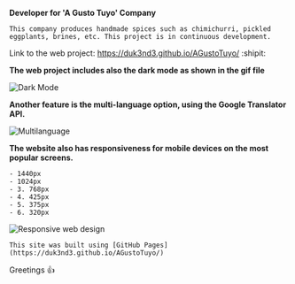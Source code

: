 **Developer for 'A Gusto Tuyo' Company** 
```
This company produces handmade spices such as chimichurri, pickled eggplants, brines, etc. This project is in continuous development.
```
Link to the web project: https://duk3nd3.github.io/AGustoTuyo/ :shipit:

**The web project includes also the dark mode as shown in the gif file**

![Dark Mode](https://user-images.githubusercontent.com/87254745/133006521-44554307-e34c-4da4-b08e-1daf66e15fff.gif)

**Another feature is the multi-language option, using the Google Translator API.**

![Multilanguage](https://user-images.githubusercontent.com/87254745/133006620-5017521d-0b0a-49ac-98a1-c1ad00804d85.gif)

**The website also has responsiveness for mobile devices on the most popular screens.**
```
- 1440px
- 1024px
- 3. 768px
- 4. 425px
- 5. 375px
- 6. 320px
```
![Responsive web design](https://user-images.githubusercontent.com/87254745/133006758-46dab97d-9ece-4662-ac48-6026af607064.gif)
```
This site was built using [GitHub Pages](https://duk3nd3.github.io/AGustoTuyo/)
```
Greetings :+1:

